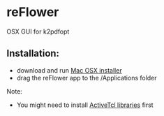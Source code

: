 reFlower
========

OSX GUI for k2pdfopt


Installation:
-----

* download and run [Mac OSX installer](http://dl.dropbox.com/u/26899933/reFlowerInstaller.dmg)
* drag the reFlower app to the /Applications folder

Note:

* You might need to install [ActiveTcl libraries](http://downloads.activestate.com/ActiveTcl/releases/8.6.4.1/ActiveTcl8.6.4.1.299124-macosx10.5-i386-x86_64-threaded.dmg) first

